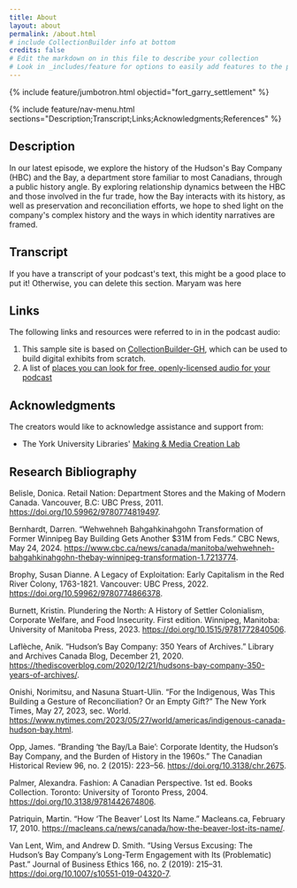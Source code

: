 ```yaml
---
title: About
layout: about
permalink: /about.html
# include CollectionBuilder info at bottom
credits: false
# Edit the markdown on in this file to describe your collection
# Look in _includes/feature for options to easily add features to the page
---
```


{% include feature/jumbotron.html objectid="fort_garry_settlement" %}

{% include feature/nav-menu.html sections="Description;Transcript;Links;Acknowledgments;References" %}

## Description

In our latest episode, we explore the history of the Hudson's Bay Company (HBC) and the Bay, a department store familiar to most Canadians, through a public history angle. By exploring relationship dynamics between the HBC and those involved in the fur trade, how the Bay interacts with its history, as well as preservation and reconciliation efforts, we hope to shed light on the company's complex history and the ways in which identity narratives are framed.

## Transcript

If you have a transcript of your podcast's text, this might be a good place to put it! Otherwise, you can delete this section. Maryam was here

## Links
The following links and resources were referred to in in the podcast audio:

1. This sample site is based on [CollectionBuilder-GH](https://collectionbuilding.github.io/gh/), which can be used to build digital exhibits from scratch.
2. A list of [places you can look for free, openly-licensed audio for your podcast](https://www.canva.com/design/DAEJvWSiST4/FaBJKdustUaRcDy-oPD1uQ/view)

## Acknowledgments

The creators would like to acknowledge assistance and support from:

- The York University Libraries' [Making & Media Creation Lab](https://www.library.yorku.ca/ds/)

## Research Bibliography

Belisle, Donica. Retail Nation: Department Stores and the Making of Modern Canada. Vancouver, B.C: UBC Press, 2011. https://doi.org/10.59962/9780774819497.

Bernhardt, Darren. “Wehwehneh Bahgahkinahgohn Transformation of Former Winnipeg Bay Building Gets Another $31M from Feds.” CBC News, May 24, 2024. https://www.cbc.ca/news/canada/manitoba/wehwehneh-bahgahkinahgohn-thebay-winnipeg-transformation-1.7213774.

Brophy, Susan Dianne. A Legacy of Exploitation: Early Capitalism in the Red River Colony, 1763-1821. Vancouver: UBC Press, 2022. https://doi.org/10.59962/9780774866378.

Burnett, Kristin. Plundering the North: A History of Settler Colonialism, Corporate Welfare, and Food Insecurity. First edition. Winnipeg, Manitoba: University of Manitoba Press, 2023. https://doi.org/10.1515/9781772840506.

Laflèche, Anik. “Hudson’s Bay Company: 350 Years of Archives.” Library and Archives Canada Blog, December 21, 2020. https://thediscoverblog.com/2020/12/21/hudsons-bay-company-350-years-of-archives/.

Onishi, Norimitsu, and Nasuna Stuart-Ulin. “For the Indigenous, Was This Building a Gesture of Reconciliation? Or an Empty Gift?” The New York Times, May 27, 2023, sec. World. https://www.nytimes.com/2023/05/27/world/americas/indigenous-canada-hudson-bay.html.

Opp, James. “Branding ‘the Bay/La Baie’: Corporate Identity, the Hudson’s Bay Company, and the Burden of History in the 1960s.” The Canadian Historical Review 96, no. 2 (2015): 223–56. https://doi.org/10.3138/chr.2675.

Palmer, Alexandra. Fashion: A Canadian Perspective. 1st ed. Books Collection. Toronto: University of Toronto Press, 2004. https://doi.org/10.3138/9781442674806.

Patriquin, Martin. “How ‘The Beaver’ Lost Its Name.” Macleans.ca, February 17, 2010. https://macleans.ca/news/canada/how-the-beaver-lost-its-name/.

Van Lent, Wim, and Andrew D. Smith. “Using Versus Excusing: The Hudson’s Bay Company’s Long-Term Engagement with Its (Problematic) Past.” Journal of Business Ethics 166, no. 2 (2019): 215–31. https://doi.org/10.1007/s10551-019-04320-7.
